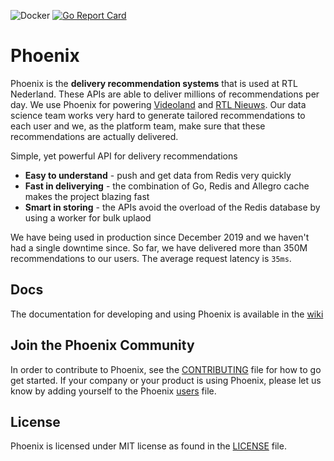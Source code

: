 ![Docker](https://github.com/rtlnl/phoenix/workflows/Docker/badge.svg?branch=master) [![Go Report Card](https://goreportcard.com/badge/github.com/rtlnl/phoenix)](https://goreportcard.com/report/github.com/rtlnl/phoenix)

# Phoenix

Phoenix is the **delivery recommendation systems** that is used at RTL Nederland. These APIs are able to deliver millions of recommendations per day. We use Phoenix for powering [Videoland](https://www.videoland.com/) and [RTL Nieuws](https://www.rtlnieuws.nl/). Our data science team works very hard to generate tailored recommendations to each user and we, as the platform team, make sure that these recommendations are actually delivered.

Simple, yet powerful API for delivery recommendations

* **Easy to understand** - push and get data from Redis very quickly
* **Fast in deliverying** - the combination of Go, Redis and Allegro cache makes the project blazing fast
* **Smart in storing** - the APIs avoid the overload of the Redis database by using a worker for bulk uplaod

We have being used in production since December 2019 and we haven't had a single downtime since. So far, we have delivered more than 350M recommendations to our users. The average request latency is `35ms`.

## Docs

The documentation for developing and using Phoenix is available in the [wiki](https://github.com/rtlnl/phoenix/wiki)

## Join the Phoenix Community
In order to contribute to Phoenix, see the [CONTRIBUTING](CONTRIBUTING.md) file for how to go get started.
If your company or your product is using Phoenix, please let us know by adding yourself to the Phoenix [users](USERS.md) file.

## License
Phoenix is licensed under MIT license as found in the [LICENSE](LICENSE.md) file.
